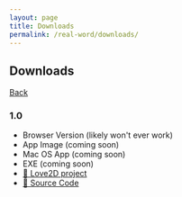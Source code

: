 ```yaml
---
layout: page
title: Downloads
permalink: /real-word/downloads/
---
```


## Downloads
[Back](https://raythenoob.github.io/website/real-word)

### 1.0
 - Browser Version (likely won't ever work)
 - App Image (coming soon)
 - Mac OS App (coming soon)
 - EXE (coming soon)
 - [📄 Love2D project](https://github.com/RayTheNoob/real-word/releases/download/release/real.word.love)
 - [📄 Source Code](https://github.com/RayTheNoob/real-word/archive/refs/tags/release.zip)
